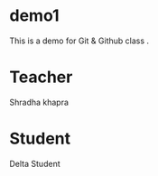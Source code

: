 # demo1
This is a demo for Git &amp; Github class .


# Teacher
Shradha khapra

# Student 
Delta Student

